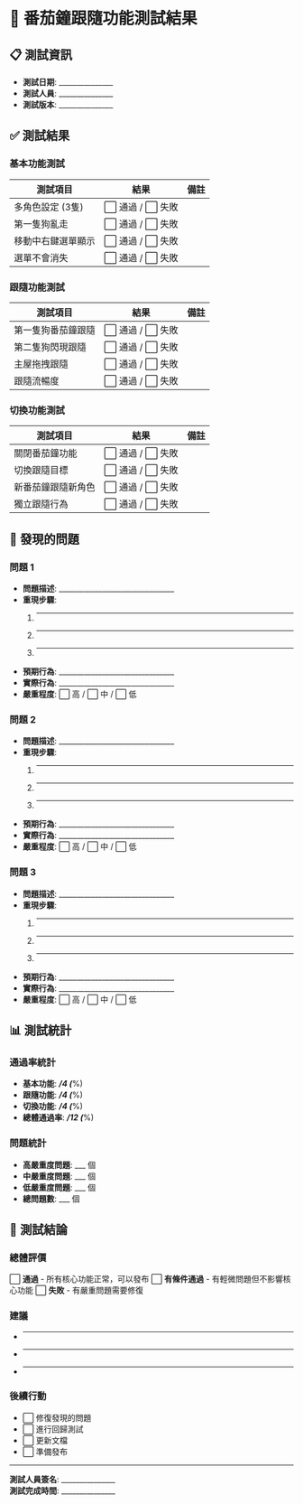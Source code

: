 # 🍅 番茄鐘跟隨功能測試結果

## 📋 測試資訊
- **測試日期**: _______________
- **測試人員**: _______________
- **測試版本**: _______________

## ✅ 測試結果

### 基本功能測試
| 測試項目 | 結果 | 備註 |
|---------|------|------|
| 多角色設定 (3隻) | ⬜ 通過 / ⬜ 失敗 | |
| 第一隻狗亂走 | ⬜ 通過 / ⬜ 失敗 | |
| 移動中右鍵選單顯示 | ⬜ 通過 / ⬜ 失敗 | |
| 選單不會消失 | ⬜ 通過 / ⬜ 失敗 | |

### 跟隨功能測試
| 測試項目 | 結果 | 備註 |
|---------|------|------|
| 第一隻狗番茄鐘跟隨 | ⬜ 通過 / ⬜ 失敗 | |
| 第二隻狗閃現跟隨 | ⬜ 通過 / ⬜ 失敗 | |
| 主屋拖拽跟隨 | ⬜ 通過 / ⬜ 失敗 | |
| 跟隨流暢度 | ⬜ 通過 / ⬜ 失敗 | |

### 切換功能測試
| 測試項目 | 結果 | 備註 |
|---------|------|------|
| 關閉番茄鐘功能 | ⬜ 通過 / ⬜ 失敗 | |
| 切換跟隨目標 | ⬜ 通過 / ⬜ 失敗 | |
| 新番茄鐘跟隨新角色 | ⬜ 通過 / ⬜ 失敗 | |
| 獨立跟隨行為 | ⬜ 通過 / ⬜ 失敗 | |

## 🐛 發現的問題

### 問題 1
- **問題描述**: ________________________________
- **重現步驟**: 
  1. ________________________________
  2. ________________________________
  3. ________________________________
- **預期行為**: ________________________________
- **實際行為**: ________________________________
- **嚴重程度**: ⬜ 高 / ⬜ 中 / ⬜ 低

### 問題 2
- **問題描述**: ________________________________
- **重現步驟**: 
  1. ________________________________
  2. ________________________________
  3. ________________________________
- **預期行為**: ________________________________
- **實際行為**: ________________________________
- **嚴重程度**: ⬜ 高 / ⬜ 中 / ⬜ 低

### 問題 3
- **問題描述**: ________________________________
- **重現步驟**: 
  1. ________________________________
  2. ________________________________
  3. ________________________________
- **預期行為**: ________________________________
- **實際行為**: ________________________________
- **嚴重程度**: ⬜ 高 / ⬜ 中 / ⬜ 低

## 📊 測試統計

### 通過率統計
- **基本功能**: ___/4 (___%)
- **跟隨功能**: ___/4 (___%)
- **切換功能**: ___/4 (___%)
- **總體通過率**: ___/12 (___%)

### 問題統計
- **高嚴重度問題**: ___ 個
- **中嚴重度問題**: ___ 個
- **低嚴重度問題**: ___ 個
- **總問題數**: ___ 個

## 🎯 測試結論

### 總體評價
⬜ **通過** - 所有核心功能正常，可以發布
⬜ **有條件通過** - 有輕微問題但不影響核心功能
⬜ **失敗** - 有嚴重問題需要修復

### 建議
- ________________________________
- ________________________________
- ________________________________

### 後續行動
- ⬜ 修復發現的問題
- ⬜ 進行回歸測試
- ⬜ 更新文檔
- ⬜ 準備發布

---

**測試人員簽名**: _______________  
**測試完成時間**: _______________ 